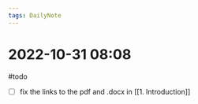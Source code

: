 ```yaml
---
tags: DailyNote 
---
```


# 2022-10-31  08:08

#todo 

- [ ] fix the links to the pdf and .docx in [[1. Introduction]]

